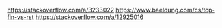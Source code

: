 https://stackoverflow.com/a/3233022
https://www.baeldung.com/cs/tcp-fin-vs-rst
https://stackoverflow.com/a/12925016
